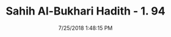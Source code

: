 ---
title        : "Sahih Al-Bukhari Hadith - 1. 94"
date         : 7/25/2018 1:48:15 PM
draft        : false
type         : "hadith"
layout       : "hadith"
BookCode     : "SHB"
VolumeNumber : "1"
HadithNumber : "94"
categories  :  ["Knowledge-Repeating one's talk thrice to make others understand"]
tags  :  ["Anas"]
---